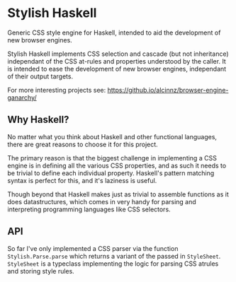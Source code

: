 # Stylish Haskell
Generic CSS style engine for Haskell, intended to aid the development of new browser engines.

Stylish Haskell implements CSS selection and cascade (but not inheritance) independant of the CSS at-rules and properties understood by the caller. It is intended to ease the development of new browser engines, independant of their output targets.

For more interesting projects see: https://github.io/alcinnz/browser-engine-ganarchy/

## Why Haskell?
No matter what you think about Haskell and other functional languages, there are great reasons to choose it for this project.

The primary reason is that the biggest challenge in implementing a CSS engine is in defining all the various CSS properties, and as such it needs to be trivial to define each individual property. Haskell's pattern matching syntax is perfect for this, and it's laziness is useful.

Though beyond that Haskell makes just as trivial to assemble functions as it does datastructures, which comes in very handy for parsing and interpreting programming languages like CSS selectors.

## API
So far I've only implemented a CSS parser via the function `Stylish.Parse.parse` which returns a variant of the passed in `StyleSheet`. `StyleSheet` is a typeclass implementing the logic for parsing CSS atrules and storing style rules.
